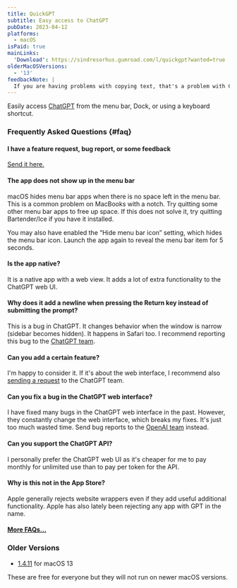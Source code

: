 ```yaml
---
title: QuickGPT
subtitle: Easy access to ChatGPT
pubDate: 2023-04-12
platforms:
  - macOS
isPaid: true
mainLinks:
  'Download': https://sindresorhus.gumroad.com/l/quickgpt?wanted=true
olderMacOSVersions:
  - '13'
feedbackNote: |
  If you are having problems with copying text, that's a problem with ChatGPT and not the app. The same problem can be seen on https://chatgpt.com
---
```


Easily access [ChatGPT](https://www.zdnet.com/article/what-is-chatgpt-and-why-does-it-matter-heres-everything-you-need-to-know/) from the menu bar, Dock, or using a keyboard shortcut.

### Frequently Asked Questions {#faq}

#### I have a feature request, bug report, or some feedback

[Send it here.](https://sindresorhus.com/feedback?product=QuickGPT&referrer=Website-FAQ)

#### The app does not show up in the menu bar

macOS hides menu bar apps when there is no space left in the menu bar. This is a common problem on MacBooks with a notch. Try quitting some other menu bar apps to free up space. If this does not solve it, try quitting Bartender/Ice if you have it installed.

You may also have enabled the “Hide menu bar icon” setting, which hides the menu bar icon. Launch the app again to reveal the menu bar item for 5 seconds.

#### Is the app native?

It is a native app with a web view. It adds a lot of extra functionality to the ChatGPT web UI.

#### Why does it add a newline when pressing the Return key instead of submitting the prompt?

This is a bug in ChatGPT. It changes behavior when the window is narrow (sidebar becomes hidden). It happens in Safari too. I recommend reporting this bug to the [ChatGPT team](mailto:support@openai.com).

#### Can you add a certain feature?

I'm happy to consider it. If it's about the web interface, I recommend also [sending a request](mailto:support@openai.com) to the ChatGPT team.

#### Can you fix a bug in the ChatGPT web interface?

I have fixed many bugs in the ChatGPT web interface in the past. However, they constantly change the web interface, which breaks my fixes. It's just too much wasted time. Send bug reports to the [OpenAI team](mailto:support@openai.com) instead.

#### Can you support the ChatGPT API?

I personally prefer the ChatGPT web UI as it's cheaper for me to pay monthly for unlimited use than to pay per token for the API.

#### Why is this not in the App Store?

Apple generally rejects website wrappers even if they add useful additional functionality. Apple has also lately been rejecting any app with GPT in the name.

#### [More FAQs…](/apps/faq)

### Older Versions

- [1.4.11](https://github.com/sindresorhus/meta/files/14156246/QuickGPT.1.4.11.zip) for macOS 13

These are free for everyone but they will not run on newer macOS versions.
